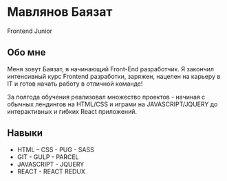 # Мавлянов Баязат
Frontend Junior

## Обо мне

Меня зовут Баязат, я начинающий Front-End разработчик.
Я закончил интенсивный курс Frontend разработки, заряжен, нацелен на карьеру в IT и готов начать работу в отличной команде!

За полгода обучения реализовал множество проектов - начиная с обычных лендингов на HTML/CSS и играми на JAVASCRIPT/JQUERY до интерактивных и гибких React приложений.

## Навыки

- HTML – CSS - PUG - SASS
- GIT - GULP - PARCEL
- JAVASCRIPT - JQUERY
- REACT - REACT REDUX

